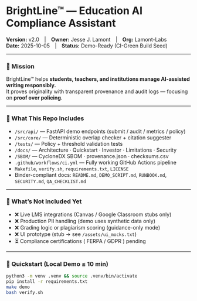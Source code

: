 # BrightLine™ — Education AI Compliance Assistant  
**Version:** v2.0 | **Owner:** Jesse J. Lamont | **Org:** Lamont-Labs  
**Date:** 2025-10-05 | **Status:** Demo-Ready (CI-Green Build Seed)

---

### 🎯 Mission  
BrightLine™ helps **students, teachers, and institutions manage AI-assisted writing responsibly.**  
It proves originality with transparent provenance and audit logs — focusing on **proof over policing**.

---

### 🧱 What This Repo Includes  
- `/src/api/` — FastAPI demo endpoints (submit / audit / metrics / policy)  
- `/src/core/` — Deterministic overlap checker + citation suggester  
- `/tests/` — Policy + threshold validation tests  
- `/docs/` — Architecture · Quickstart · Investor · Limitations · Security  
- `/SBOM/` — CycloneDX SBOM · provenance.json · checksums.csv  
- `.github/workflows/ci.yml` — Fully working GitHub Actions pipeline  
- `Makefile`, `verify.sh`, `requirements.txt`, `LICENSE`  
- Binder-compliant docs: `README.md`, `DEMO_SCRIPT.md`, `RUNBOOK.md`, `SECURITY.md`, `QA_CHECKLIST.md`

---

### 🧩 What’s Not Included Yet  
- ❌ Live LMS integrations (Canvas / Google Classroom stubs only)  
- ❌ Production PII handling (demo uses synthetic data only)  
- ❌ Grading logic or plagiarism scoring (guidance-only mode)  
- ❌ UI prototype (stub → see `/assets/ui_mocks.txt`)  
- ⏳ Compliance certifications ( FERPA / GDPR ) pending

---

### 🚀 Quickstart (Local Demo ≤ 10 min)
```bash
python3 -m venv .venv && source .venv/bin/activate
pip install -r requirements.txt
make demo
bash verify.sh
